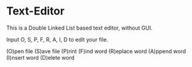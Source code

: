 # Text-Editor

This is a Double Linked List based text editor, without GUI.

Input O, S, P, F, R, A, I, D to edit your file.

(O)pen file
(S)ave file
(P)rint
(F)ind word
(R)eplace word
(A)ppend word
(I)nsert word
(D)elete word
